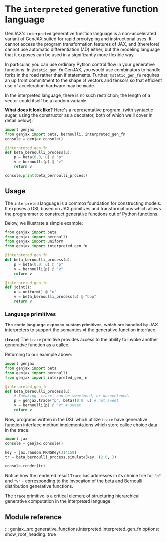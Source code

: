 # The `interpreted` generative function language

GenJAX's `interpreted` generative function language is a non-accelerated variant of GenJAX
suited for rapid prototyping and instructional uses. It cannot access the program transformation
features of JAX, and (therefore) cannot use automatic differentiation (AD) either, but the modeling language that it exposes
can be used in a significantly more flexible way.

In particular, you can use ordinary Python control flow in your generative functions.
In `@static_gen_fn` GenJAX, you would use combinators to handle forks in the road rather than
if statements. Further, `@static_gen_fn` requires an up front commitment to the shape of vectors
and tensors so that efficient use of acceleration hardware may be made.

In the interpreted language, there is no such restriction; the length of a vector
could itself be a random variable.

**What does it look like?** Here's a representative program, (with syntactic sugar, using the constructor as a decorator, both of which we'll cover in detail below):

```python exec="yes" source="tabbed-left" session="ex-trace"
import genjax
from genjax import beta, bernoulli, interpreted_gen_fn
console = genjax.console()

@interpreted_gen_fn
def beta_bernoulli_process(u):
    p = beta(0.0, u) @ "p"
    v = bernoulli(p) @ "v"
    return v

console.print(beta_bernoulli_process)
```

## Usage

The `interpreted` language is a common foundation for constructing models. It exposes a DSL based on JAX primitives and transformations which allows the programmer to construct generative functions out of Python functions.

Below, we illustrate a simple example:

```python
from genjax import beta
from genjax import bernoulli
from genjax import uniform
from genjax import interpreted_gen_fn

@interpreted_gen_fn
def beta_bernoulli_process(u):
    p = beta(0.0, u) @ "p"
    v = bernoulli(p) @ "v"
    return v

@interpreted_gen_fn
def joint():
    u = uniform() @ "u"
    v = beta_bernoulli_process(u) @ "bbp"
    return v
```

### Language primitives

The static language exposes custom primitives, which are handled by JAX interpreters to support the semantics of the generative function interface.

(**`trace`**) The `trace` primitive provides access to the ability to invoke another generative function as a callee.

Returning to our example above:

```python exec="yes" source="tabbed-left" session="ex-trace"
import genjax
from genjax import beta
from genjax import bernoulli
from genjax import interpreted_gen_fn

@interpreted_gen_fn
def beta_bernoulli_process(u):
    # Invoking `trace` can be sweetened, or unsweetened.
    p = genjax.trace("p", beta)(0.0, u) # not sweet
    v = bernoulli(p) @ "v" # sweet
    return v
```

Now, programs written in the DSL which utilize `trace` have generative function interface method implementations which store callee choice data in the trace:

```python exec="yes" source="tabbed-left" session="ex-trace"
import jax
console = genjax.console()

key = jax.random.PRNGKey(314159)
tr = beta_bernoulli_process.simulate(key, (2.0, ))

console.render(tr)
```

Notice how the rendered result `Trace` has addresses in its choice trie for `"p"` and `"v"` - corresponding to the invocation of the beta and Bernoulli distribution generative functions.

The `trace` primitive is a critical element of structuring hierarchical generative computation in the interpreted language.

## Module reference

::: genjax._src.generative_functions.interpreted.interpreted_gen_fn
    options:
      show_root_heading: true
